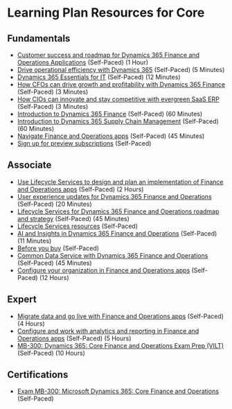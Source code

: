 # Learning Plan Resources for Core

## Fundamentals

* [Customer success and roadmap for Dynamics 365 Finance and Operations Applications](https://www.youtube.com/watch?v=CSix0N_0P-k) (Self-Paced) (1 Hour)
* [Drive operational efficiency with Dynamics 365](https://www.youtube.com/watch?v=9B7AIohHo0M&list=PLcakwueIHoT_SYfIaPGoOhloFoCXiUSyW&index=10) (Self-Paced) (5 Minutes)
* [Dynamics 365 Essentials for IT](https://www.youtube.com/watch?v=-cq6s_0BWjc) (Self-Paced) (12 Minutes)
* [How CFOs can drive growth and profitability with Dynamics 365 Finance](https://www.youtube.com/watch?v=MML_ppaZXZk&list=PLcakwueIHoT_SYfIaPGoOhloFoCXiUSyW&index=6) (Self-Paced) (3 Minutes)
* [How CIOs can innovate and stay competitive with evergreen SaaS ERP](https://www.youtube.com/watch?v=Crfkjc2rW9w&list=PLcakwueIHoT_SYfIaPGoOhloFoCXiUSyW&index=11) (Self-Paced) (3 Minutes)
* [Introduction to Dynamics 365 Finance](https://docs.microsoft.com/en-us/learn/wwl/introduction-dynamics-365-finance/index) (Self-Paced) (60 Minutes)
* [Introduction to Dynamics 365 Supply Chain Management](https://docs.microsoft.com/en-us/learn/wwl/introduction-dynamics-365-supply-chain-management/index) (Self-Paced) (60 Minutes)
* [Navigate Finance and Operations apps](https://docs.microsoft.com/en-us/learn/modules/navigate-finance-operations/index) (Self-Paced) (45 Minutes)
* [Sign up for preview subscriptions](https://docs.microsoft.com/en-us/dynamics365/fin-ops-core/dev-itpro/dev-tools/sign-up-preview-subscription?toc=/dynamics365/finance/toc.json) (Self-Paced)

## Associate

* [Use Lifecycle Services to design and plan an implementation of Finance and Operations apps](https://docs.microsoft.com/en-us/learn/paths/use-lcs-design-plan-implementation-finance-operations/) (Self-Paced) (2 Hours)
* [User experience updates for Dynamics 365 Finance and Operations](https://www.youtube.com/watch?v=rMBL-xseoak&t=937s) (Self-Paced) (20 Minutes)
* [Lifecycle Services for Dynamics 365 Finance and Operations roadmap and strategy](https://www.youtube.com/watch?v=WhE21bgIEBE) (Self-Paced) (45 Minutes)
* [Lifecycle Services resources](https://docs.microsoft.com/en-us/dynamics365/fin-ops-core/dev-itpro/lifecycle-services/lcs) (Self-Paced)
* [AI and Insights in Dynamics 365 Finance and Operations](https://www.youtube.com/watch?v=dsJcJrNIPqY) (Self-Paced) (11 Minutes)
* [Before you buy](https://docs.microsoft.com/en-us/dynamics365/fin-ops-core/fin-ops/get-started/before-you-buy?toc=/dynamics365/finance/toc.json) (Self-Paced)
* [Common Data Service with Dynamics 365 Finance and Operations](https://www.youtube.com/watch?v=9qIBA7v99VE) (Self-Paced) (45 Minutes)
* [Configure your organization in Finance and Operations apps](https://docs.microsoft.com/en-us/learn/paths/configure-your-organization-finance-ops/) (Self-Paced) (12 Hours)

## Expert

* [Migrate data and go live with Finance and Operations apps](https://docs.microsoft.com/en-us/learn/paths/migrate-data-go-live-finance-operations/) (Self-Paced) (4 Hours)
* [Configure and work with analytics and reporting in Finance and Operations apps](https://docs.microsoft.com/en-us/learn/paths/configure-analytics-reporting-finance-operations/) (Self-Paced) (5 Hours)
* [MB-300: Dynamics 365: Core Finance and Operations Exam Prep (VILT)](https://partner.microsoft.com/en-us/training/assets/collection/mb-300-dynamics-365-core-finance-and-operations#/) (Self-Paced) (10 Hours)

## Certifications

* [Exam MB-300: Microsoft Dynamics 365: Core Finance and Operations](https://docs.microsoft.com/en-us/learn/certifications/exams/mb-300) (Self-Paced)